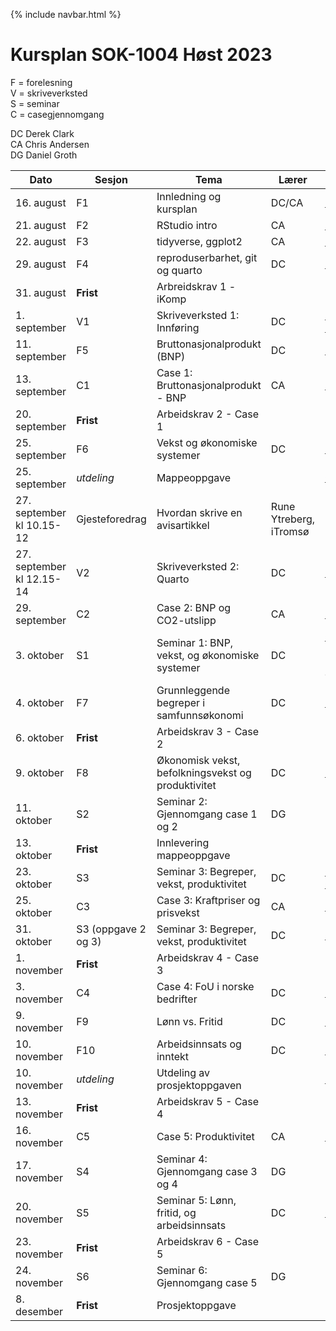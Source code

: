 {% include navbar.html %}
#  Kursplan SOK-1004 Høst 2023

F = forelesning      
V = skriveverksted        
S = seminar       
C = casegjennomgang   

DC Derek Clark     
CA Chris Andersen     
DG Daniel Groth     



|Dato <img width=100/>| Sesjon <img width=80/>   | Tema                                                              | Lærer  | Ressurser <img width=200/>  |
|--------|----------------|----------------------------------------------------------------------|-----------|--------------------------------------|
|16. august|F1   | Innledning og kursplan                        | DC/CA       | [Ressursside](/ressurssider/F1.md){:target='_blank_'} | 
|21. august|F2  | RStudio intro  | CA | [Ressursside](/ressurssider/F2.md){:target='_blank_'} |
|22. august|F3   | tidyverse, ggplot2  |CA     | [Ressursside](/ressurssider/F3.md){:target='_blank_'}  |
|29. august|F4    | reproduserbarhet, git og quarto | DC| [Ressursside](/ressurssider/F4.md){:target='_blank_'} |
|31. august|**Frist**| Arbreidskrav 1 - iKomp|  | Leveres i [Canvas](https://uit.instructure.com/courses/31410/assignments){:target='_blank_'} innen kl 16.00|
|1. september|V1   | Skriveverksted 1: Innføring   | DC       | [Notater](/forelesninger/skriveverk_lysbilder.pdf){:target='_blank_'} <br> [Praktisk oppgave](/oppgaver/praktisk_øvelse.pdf){:target='_blank_'} |
|11. september|F5   | Bruttonasjonalprodukt (BNP)    | DC       | [Ressursside](ressurssider/F5.md){:target='_blank_'}  |
|13. september|C1 | Case 1: Bruttonasjonalprodukt - BNP | CA       | [lenke til case](case.md){:target='_blank_'} |
|20. september|**Frist**|Arbeidskrav 2 - Case 1|  |Leveres i [Canvas](https://uit.instructure.com/courses/31410/assignments){:target='_blank_'} innen kl 16.00|
|25. september| F6     | Vekst og økonomiske systemer  | DC | [Ressursside](/ressurssider/F6.md){:target='_blank_'}   | 
|25. september|*utdeling*| Mappeoppgave |  | [Oppgave](/eksamen/mappeoppgave.md){:target='_blank_'}|
|27. september <br> kl 10.15-12 | Gjesteforedrag | Hvordan skrive en avisartikkel |   Rune Ytreberg, iTromsø| |
|27. september <br> kl 12.15-14|V2   | Skriveverksted 2: Quarto  |DC | [Filer](skriveverksted_2.md) |
|29. september|C2   | Case 2: BNP og CO2-utslipp  |CA |  [lenke til case](case.md) |
|3. oktober|S1| Seminar 1: BNP, vekst, og økonomiske systemer | DC |[Oppgaver](/seminar/s1.md){:target='_blank_'}<br> [Notater](/seminar/SOK_1004_h23_Seminar_1_ ekstra.pdf){:target='_blank_'} |
|4. oktober|F7    | Grunnleggende begreper i samfunnsøkonomi           | DC | [Ressursside](/ressurssider/F7.md){:target='_blank_'}   |
|6. oktober|**Frist**|Arbeidskrav 3 - Case 2|  |Leveres i [Canvas](https://uit.instructure.com/courses/31410/assignments){:target='_blank_'} innen kl 16.00|
|9. oktober|F8   | Økonomisk vekst, befolkningsvekst og produktivitet | DC | [Ressursside](/ressurssider/F8.md){:target='_blank_'}   |
|11. oktober| S2  | Seminar 2: Gjennomgang case 1 og 2 | DG |  |
|13. oktober|**Frist**    | Innlevering mappeoppgave        | | Leveres i [Wiseflow](https://europe.wiseflow.net/login){:target='_blank_'} innen kl 13.00  |
|23. oktober| S3  | Seminar 3: Begreper, vekst, produktivitet | DC |[Oppgaver](/seminar/s3.md){:target='_blank_'} <br> [Oppgave 1 - løsningsforslag](/seminar/seminar_3_oppg_1_h23_løsning.qmd)  |
|25. oktober|C3  | Case 3: Kraftpriser og prisvekst |CA| [lenke til case](case.md)  |
|31. oktober| S3 (oppgave 2 og 3)  | Seminar 3: Begreper, vekst, produktivitet | DC |[Oppgaver](/seminar/s3.md){:target='_blank_'}  |
|1. november|**Frist**|Arbeidskrav 4 - Case 3|  |Leveres i [Canvas](https://uit.instructure.com/courses/31410/assignments){:target='_blank_'} innen kl 16.00|
|3. november|C4   | Case 4: FoU i norske bedrifter          | DC | [lenke til case](case.md) |
|9. november|F9 | Lønn vs. Fritid  | DC | [Ressursside](/ressurssider/F9.md){:target='_blank_'}   | 
|10. november |F10  | Arbeidsinnsats og inntekt  | DC         | [Ressursside](/ressurssider/F10.md){:target='_blank_'}   |
|10. november |*utdeling*  | Utdeling av prosjektoppgaven      |        | [Prosjektoppgave kommer her]() |
|13. november|**Frist**|Arbeidskrav 5 - Case 4|  |Leveres i [Canvas](https://uit.instructure.com/courses/31410/assignments){:target='_blank_'} innen kl 16.00|
|16. november |C5    | Case 5: Produktivitet |CA | [lenke til case](case.md) |
|17. november| S4  | Seminar 4: Gjennomgang case 3 og 4 | DG |  |
|20. november| S5  | Seminar 5: Lønn, fritid, og arbeidsinnsats | DC |[Oppgaver](/seminar/s5.md){:target='_blank_'} |
|23. november|**Frist**|Arbeidskrav 6 - Case 5|  |Leveres i [Canvas](https://uit.instructure.com/courses/31410/assignments){:target='_blank_'} innen kl 16.00|
|24. november| S6  | Seminar 6: Gjennomgang case 5 | DG |  |
|8. desember |**Frist**  | Prosjektoppgave       |         | Leveres i [Wiseflow](https://europe.wiseflow.net/login){:target='_blank_'} innen kl 13.00 |

